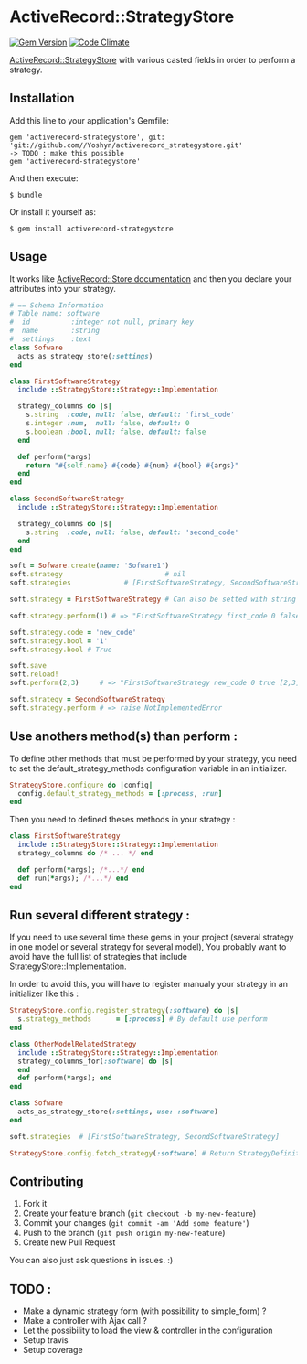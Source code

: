 # ActiveRecord::StrategyStore

[![Gem Version](http://badge.fury.io/rb/activerecord_strategystore.png)](http://badge.fury.io/rb/activerecord_strategystore)
[![Code Climate](https://codeclimate.com/github/byroot/activerecord-typedstore.png)](https://codeclimate.com/github/Yoshyn/activerecord_strategystore)

[ActiveRecord::StrategyStore](http://api.rubyonrails.org/classes/ActiveRecord/Store.html) with various casted fields in order to perform a strategy.

## Installation

Add this line to your application's Gemfile:

    gem 'activerecord-strategystore', git: 'git://github.com//Yoshyn/activerecord_strategystore.git'
    -> TODO : make this possible
    gem 'activerecord-strategystore'

And then execute:

    $ bundle

Or install it yourself as:

    $ gem install activerecord-strategystore

## Usage

It works like [ActiveRecord::Store documentation](http://api.rubyonrails.org/classes/ActiveRecord/Store.html) and then you declare your attributes into your strategy.

```ruby
# == Schema Information
# Table name: software
#  id          :integer not null, primary key
#  name        :string
#  settings    :text
class Sofware
  acts_as_strategy_store(:settings)
end

class FirstSoftwareStrategy
  include ::StrategyStore::Strategy::Implementation

  strategy_columns do |s|
    s.string  :code, null: false, default: 'first_code'
    s.integer :num,  null: false, default: 0
    s.boolean :bool, null: false, default: false
  end

  def perform(*args)
    return "#{self.name} #{code} #{num} #{bool} #{args}"
  end
end

class SecondSoftwareStrategy
  include ::StrategyStore::Strategy::Implementation

  strategy_columns do |s|
    s.string  :code, null: false, default: 'second_code'
  end
end

soft = Sofware.create(name: 'Sofware1')
soft.strategy                         # nil
soft.strategies             # [FirstSoftwareStrategy, SecondSoftwareStrategy]

soft.strategy = FirstSoftwareStrategy # Can also be setted with string

soft.strategy.perform(1) # => "FirstSoftwareStrategy first_code 0 false [1]"

soft.strategy.code = 'new_code'
soft.strategy.bool = '1'
soft.strategy.bool # True

soft.save
soft.reload!
soft.perform(2,3)     # => "FirstSoftwareStrategy new_code 0 true [2,3]"

soft.strategy = SecondSoftwareStrategy
soft.strategy.perform # => raise NotImplementedError
```

## Use anothers method(s) than perform :

To define other methods that must be performed by your strategy, you need to set the default_strategy_methods configuration variable in an initializer.

```ruby
StrategyStore.configure do |config|
  config.default_strategy_methods = [:process, :run]
end
```

Then you need to defined theses methods in your strategy :

```ruby
class FirstSoftwareStrategy
  include ::StrategyStore::Strategy::Implementation
  strategy_columns do /* ... */ end

  def perform(*args); /*...*/ end
  def run(*args); /*...*/ end
end
```

## Run several different strategy :

If you need to use several time these gems in your project (several strategy in one model or several strategy for several model), You probably want to avoid have the full list of strategies that include StrategyStore::Implementation.

In order to avoid this, you will have to register manualy your strategy in an initializer like this :

```ruby
StrategyStore.config.register_strategy(:software) do |s|
  s.strategy_methods      = [:process] # By default use perform
end

class OtherModelRelatedStrategy
  include ::StrategyStore::Strategy::Implementation
  strategy_columns_for(:software) do |s|
  end
  def perform(*args); end
end

class Sofware
  acts_as_strategy_store(:settings, use: :software)
end

soft.strategies  # [FirstSoftwareStrategy, SecondSoftwareStrategy]

StrategyStore.config.fetch_strategy(:software) # Return StrategyDefinition
```

## Contributing

1. Fork it
2. Create your feature branch (`git checkout -b my-new-feature`)
3. Commit your changes (`git commit -am 'Add some feature'`)
4. Push to the branch (`git push origin my-new-feature`)
5. Create new Pull Request

You can also just ask questions in issues. :)


## TODO :
  - Make a dynamic strategy form (with possibility to simple_form) ?
  - Make a controller with Ajax call ?
  - Let the possibility to load the view & controller in the configuration
  - Setup travis
  - Setup coverage

